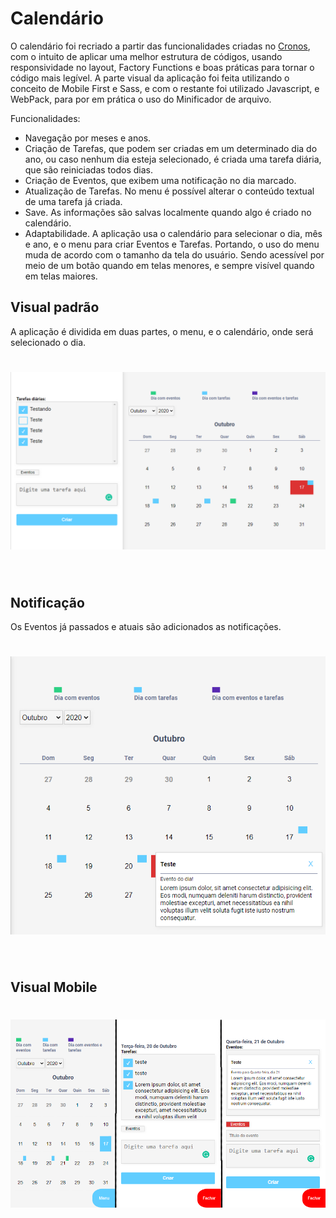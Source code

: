 # Calendário

O calendário foi recriado a partir das funcionalidades criadas no [Cronos](https://github.com/Nadno/Cronos/blob/master/src/Date.js "Aplicação cronos"), com o intuito de aplicar uma melhor estrutura de códigos, usando responsividade no layout, Factory Functions e boas práticas para tornar o código mais legível. A parte visual da aplicação foi feita utilizando o conceito de Mobile First e Sass, e com o restante foi utilizado Javascript, e WebPack, para por em prática o uso do Minificador de arquivo.

Funcionalidades:
- Navegação por meses e anos.
- Criação de Tarefas, que podem ser criadas em um determinado dia do ano, ou caso nenhum dia esteja selecionado, é criada uma tarefa diária, que são reiniciadas todos dias.
- Criação de Eventos, que exibem uma notificação no dia marcado.
- Atualização de Tarefas. No menu é possível alterar o conteúdo textual de uma tarefa já criada.
- Save. As informações são salvas localmente quando algo é criado no calendário.
- Adaptabilidade. A aplicação usa o calendário para selecionar o dia, mês e ano, e o menu para criar Eventos e Tarefas. Portando, o uso do menu muda de acordo com o tamanho da tela do usuário. Sendo acessível por meio de um botão quando em telas menores, e sempre visível quando em telas maiores.


## Visual padrão
A aplicação é dividida em duas partes, o menu, e o calendário, onde será selecionado o dia.
<h1 align="center"><img src="/img/desktop-1.png" alt="Default image"></h1>
<br/>

## Notificação
Os Eventos já passados e atuais são adicionados as notificações.
<h1 align="center"><img src="/img/desktop-2.png" alt="Desktop image"></h1>
<br/>

## Visual Mobile
<h1 align="center"><img src="/img/mobile.png" alt="Mobile image"></h1>
<br/>
